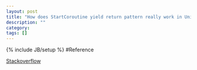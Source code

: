 ```yaml
---
layout: post
title: "How does StartCoroutine yield return pattern really work in Unity"
description: ""
category: 
tags: []
---
```

{% include JB/setup %}
#Reference

[Stackoverflow](http://stackoverflow.com/questions/12932306/how-does-startcoroutine-yield-return-pattern-really-work-in-unity)
